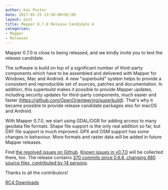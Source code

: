 ```yaml
---
author: Kai Pastor
date: 2017-05-25 13:50:00+02:00
layout: post
title: Mapper 0.7.0 Release Candidate 4
categories:
- Mapper
- Releases
---
```


Mapper 0.7.0 is close to being released, and we kindly invite you to test the release candidate.

The software is build on top of a significant number of third-party components which have to be assembled and delivered with Mapper for Windows, Mac and Android. A new "superbuild" system helps to provide a consistent and reproducible set of sources, patches and documentation. In addition, this superbuild makes it possible to provide Mapper updates, including security updates for third-party components, much easier and faster (https://github.com/OpenOrienteering/superbuild). That's why it became possible to provide release candidate packages also for macOS and Android.

With Mapper 0.7.0, we start using GDAL/OGR for adding access to many geodata file formats. Shape file support is the only real addition so far, but DXF file support is much improved. GPX and OSM support has some changes in behaviour. More formats and raster data will be added in future Mapper releases.

Find [the resolved issues on Github](https://github.com/OpenOrienteering/mapper/issues?q=milestone:v0.7.0+is:closed).
[Known issues in v0.7.0](https://github.com/OpenOrienteering/mapper/issues?q=label:"known%20issues%20v0.7.0") will be collected there, too. 
The release contains [370 commits since 0.6.8, changing 480 source files, contributed by 14 persons](https://github.com/OpenOrienteering/mapper/compare/v0.6.8...v0.7.0-RC4).

Thanks to all the contributors!

<a class="btn btn-primary" href="https://github.com/OpenOrienteering/mapper/releases/tag/v0.7.0-RC4">RC4 Downloads</a>
